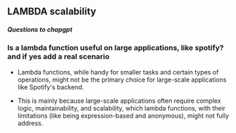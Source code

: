 ## LAMBDA scalability

##### Questions to chapgpt

### Is a lambda function useful on large applications, like spotify? and if yes add a real scenario

- Lambda functions, while handy for smaller tasks and certain types of operations, might not be the primary choice for large-scale applications like Spotify's backend.

- This is mainly because large-scale applications often require complex logic, maintainability, and scalability, which lambda functions, with their limitations (like being expression-based and anonymous), might not fully address.

